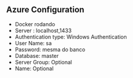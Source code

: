 ## Azure Configuration

- Docker rodando
- Server : localhost,1433
- Authentication type: Windows Authentication
- User Name: sa
- Password: mesma do banco
- Database: master
- Server Group: Optional
- Name: Optional